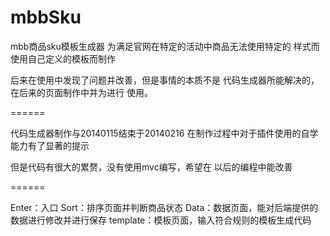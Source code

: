 mbbSku
======

mbb商品sku模板生成器 
为满足官网在特定的活动中商品无法使用特定的 
样式而使用自己定义的模板而制作 

后来在使用中发现了问题并改善，但是事情的本质不是 
代码生成器所能解决的，在后来的页面制作中并为进行 
使用。 

======

代码生成器制作与20140115结束于20140216 
在制作过程中对于插件使用的自学能力有了显著的提示 

但是代码有很大的累赘，没有使用mvc编写，希望在 
以后的编程中能改善 

======

Enter：入口 
Sort：排序页面并判断商品状态 
Data：数据页面，能对后端提供的数据进行修改并进行保存 
template：模板页面，输入符合规则的模板生成代码 
